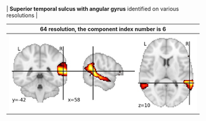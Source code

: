


| **Superior temporal sulcus with angular gyrus** identified on various resolutions |

| 64 resolution, the component index number is 6|  
|:---:|  
| ![Component 64](../64/final/6.jpg "From component 64: Superior temporal sulcus with angular gyrus") |